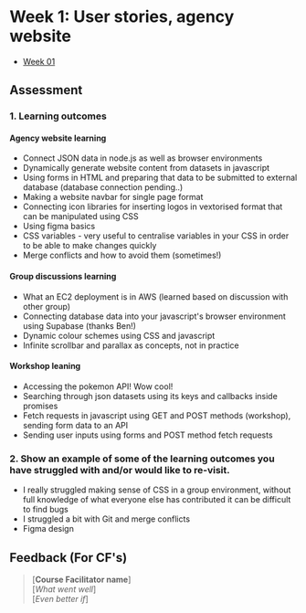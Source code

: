 # Week 1: User stories, agency website
- [Week 01](https://learn.foundersandcoders.com/course/syllabus/developer/week01-project01-basics/learning-outcomes/)

## Assessment
 ### 1. Learning outcomes

  #### Agency website learning
  * Connect JSON data in node.js as well as browser environments
  * Dynamically generate website content from datasets in javascript
  * Using forms in HTML and preparing that data to be submitted to external database (database connection pending..)
  * Making a website navbar for single page format
  * Connecting icon libraries for inserting logos in vextorised format that can be manipulated using CSS
  * Using figma basics
  * CSS variables - very useful to centralise variables in your CSS in order to be able to make changes quickly
  * Merge conflicts and how to avoid them (sometimes!)
  
  #### Group discussions learning
  * What an EC2 deployment is in AWS (learned based on discussion with other group)
  * Connecting database data into your javascript's browser environment using Supabase (thanks Ben!)
  * Dynamic colour schemes using CSS and javascript
  * Infinite scrollbar and parallax as concepts, not in practice
  
  #### Workshop leaning
  * Accessing the pokemon API! Wow cool!
  * Searching through json datasets using its keys and callbacks inside promises
  * Fetch requests in javascript using GET and POST methods (workshop), sending form data to an API
  * Sending user inputs using forms and POST method fetch requests


 ### 2. Show an example of some of the learning outcomes you have struggled with and/or would like to re-visit.
  * I really struggled making sense of CSS in a group environment, without full knowledge of what everyone else has contributed it can be difficult to find bugs
  * I struggled a bit with Git and merge conflicts
  * Figma design

## Feedback (For CF's)
> [**Course Facilitator name**]  
> [*What went well*]  
> [*Even better if*]
